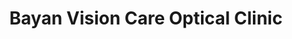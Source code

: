 ---
title: "Bayan Vision Care Optical Clinic"
url: /shariff-aguak/bayan-vision-care-optical-clinic/
shop: Optiker
---